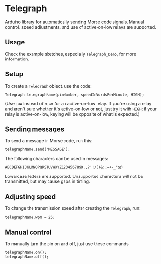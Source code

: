 # Telegraph

Arduino library for automatically sending Morse code signals. Manual control,
speed adjustments, and use of active-on-low relays are supported.

## Usage

Check the example sketches, especially `Telegraph_Demo`, for more information.

## Setup

To create a `Telegraph` object, use the code:

    Telegraph telegraphName(pinNumber, speedInWordsPerMinute, HIGH);

(Use `LOW` instead of `HIGH` for an active-on-low relay. If you're using a
relay and aren't sure whether it's active-on-low or not, just try it with
`HIGH`; if your relay is active-on-low, keying will be opposite of what is
expected.)

## Sending messages

To send a message in Morse code, run this:

    telegraphName.send("MESSAGE");

The following characters can be used in messages:

    ABCDEFGHIJKLMNOPQRSTUVWXYZ1234567890.,?'!/()&:;=+-_"$@

Lowercase letters are supported. Unsupported characters will not be
transmitted, but may cause gaps in timing.

## Adjusting speed

To change the transmission speed after creating the `Telegraph`, run:

    telegraphName.wpm = 25;

## Manual control

To manually turn the pin on and off, just use these commands:

    telegraphName.on();
    telegraphName.off();
